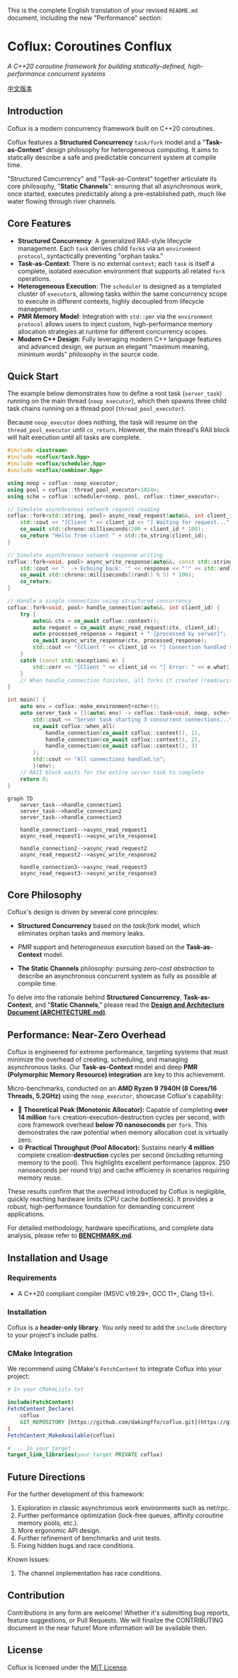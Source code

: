 This is the complete English translation of your revised `README.md` document, including the new "Performance" section:

# Coflux: Coroutines Conflux

[](https://isocpp.org/std/the-standard)
[](https://opensource.org/licenses/MIT)

*A C++20 coroutine framework for building statically-defined, high-performance concurrent systems*

[中文版本](./README.zh.md)

## Introduction

Coflux is a modern concurrency framework built on C++20 coroutines.

Coflux features a **Structured Concurrency** `task/fork` model and a "**Task-as-Context**" design philosophy for heterogeneous computing. It aims to statically describe a safe and predictable concurrent system at compile time.

"Structured Concurrency" and "Task-as-Context" together articulate its core philosophy, "**Static Channels**": ensuring that all asynchronous work, once started, executes predictably along a pre-established path, much like water flowing through river channels.

## Core Features

  - **Structured Concurrency**: A generalized RAII-style lifecycle management. Each `task` derives child `fork`s via an `environment protocol`, syntactically preventing "orphan tasks."
  - **Task-as-Context**: There is no external `context`; each `task` is itself a complete, isolated execution environment that supports all related `fork` operations.
  - **Heterogeneous Execution**: The `scheduler` is designed as a templated cluster of `executor`s, allowing tasks within the same concurrency scope to execute in different contexts, highly decoupled from lifecycle management.
  - **PMR Memory Model**: Integration with `std::pmr` via the `environment protocol` allows users to inject custom, high-performance memory allocation strategies at runtime for different concurrency scopes.
  - **Modern C++ Design**: Fully leveraging modern C++ language features and advanced design, we pursue an elegant "maximum meaning, minimum words" philosophy in the source code.

## Quick Start

The example below demonstrates how to define a root task (`server_task`) running on the main thread (`noop_executor`), which then spawns three child task chains running on a thread pool (`thread_pool_executor`).

Because `noop_executor` does nothing, the task will resume on the `thread_pool_executor` until `co_return`. However, the main thread's RAII block will halt execution until all tasks are complete.

```c++
#include <iostream>
#include <coflux/task.hpp>
#include <coflux/scheduler.hpp>
#include <coflux/combiner.hpp>

using noop = coflux::noop_executor;
using pool = coflux::thread_pool_executor<1024>;
using sche = coflux::scheduler<noop, pool, coflux::timer_executor>;

// Simulate asynchronous network request reading
coflux::fork<std::string, pool> async_read_request(auto&&, int client_id) {
    std::cout << "[Client " << client_id << "] Waiting for request..." << std::endl;
    co_await std::chrono::milliseconds(200 + client_id * 100);
    co_return "Hello from client " + std::to_string(client_id);
}

// Simulate asynchronous network response writing
coflux::fork<void, pool> async_write_response(auto&&, const std::string& response) {
    std::cout << "  -> Echoing back: '" << response << "'" << std::endl;
    co_await std::chrono::milliseconds((rand() % 5) * 100);
    co_return;
}

// Handle a single connection using structured concurrency
coflux::fork<void, pool> handle_connection(auto&&, int client_id) {
    try {
        auto&& ctx = co_await coflux::context();
        auto request = co_await async_read_request(ctx, client_id);
        auto processed_response = request + " [processed by server]";
        co_await async_write_response(ctx, processed_response);
        std::cout << "[Client " << client_id << "] Connection handled successfully." << std::endl;
    }
    catch (const std::exception& e) {
        std::cerr << "[Client " << client_id << "] Error: " << e.what() << std::endl;
    }
    // When handle_connection finishes, all forks it created (read/write) are automatically cleaned up.
}

int main() {
    auto env = coflux::make_environment<sche>();
    auto server_task = [](auto& env) -> coflux::task<void, noop, sche> {
        std::cout << "Server task starting 3 concurrent connections...\n";
        co_await coflux::when_all(
            handle_connection(co_await coflux::context(), 1),
            handle_connection(co_await coflux::context(), 2),
            handle_connection(co_await coflux::context(), 3)
        );
        std::cout << "All connections handled.\n";
        }(env);
    // RAII block waits for the entire server task to complete
    return 0;
}
```

```mermaid
graph TD
    server_task-->handle_connection1
    server_task-->handle_connection2
    server_task-->handle_connection3

    handle_connection1-->async_read_request1
    async_read_request1-->async_write_response1

    handle_connection2-->async_read_request2
    async_read_request2-->async_write_response2

    handle_connection3-->async_read_request3
    async_read_request3-->async_write_response3
```

## Core Philosophy

Coflux's design is driven by several core principles:

* **Structured Concurrency** based on the *task/fork* model, which eliminates orphan tasks and memory leaks.

* *PMR* support and *heterogeneous execution* based on the **Task-as-Context** model.

* **The Static Channels** philosophy: pursuing *zero-cost abstraction* to describe an asynchronous concurrent system as fully as possible at compile time.

To delve into the rationale behind **Structured Concurrency**, **Task-as-Context**, and "**Static Channels**," please read the **[Design and Architecture Document (ARCHITECTURE.md)](./ARCHITECTURE.en.md)**.

## Performance: Near-Zero Overhead

Coflux is engineered for extreme performance, targeting systems that must minimize the overhead of creating, scheduling, and managing asynchronous tasks. Our **Task-as-Context** model and deep **PMR (Polymorphic Memory Resource) integration** are key to this achievement.

Micro-benchmarks, conducted on an **AMD Ryzen 9 7940H (8 Cores/16 Threads, 5.2GHz)** using the `noop_executor`, showcase Coflux's capability:

  * 🚀 **Theoretical Peak (Monotonic Allocator):** Capable of completing **over 14 million** `fork` creation-execution-destruction cycles per second, with core framework overhead **below 70 nanoseconds** per `fork`. This demonstrates the raw potential when memory allocation cost is virtually zero.
  * ⚙️ **Practical Throughput (Pool Allocator):** Sustains nearly **4 million** complete creation-**destruction** cycles per second (including returning memory to the pool). This highlights excellent performance (approx. 250 nanoseconds per round trip) and cache efficiency in scenarios requiring memory reuse.

These results confirm that the overhead introduced by Coflux is negligible, quickly reaching hardware limits (CPU cache bottleneck). It provides a robust, high-performance foundation for demanding concurrent applications.

For detailed methodology, hardware specifications, and complete data analysis, please refer to **[BENCHMARK.md](./BENCHMARK.en.md)**.

## Installation and Usage

### Requirements

  - A C++20 compliant compiler (MSVC v19.29+, GCC 11+, Clang 13+).

### Installation

Coflux is a **header-only library**. You only need to add the `include` directory to your project's include paths.

### CMake Integration

We recommend using CMake's `FetchContent` to integrate Coflux into your project:

```cmake
# In your CMakeLists.txt

include(FetchContent)
FetchContent_Declare(
    coflux
    GIT_REPOSITORY [https://github.com/dakingffo/coflux.git](https://github.com/dakingffo/coflux.git)
)
FetchContent_MakeAvailable(coflux)

# ... In your target
target_link_libraries(your_target PRIVATE coflux)
```

## Future Directions

For the further development of this framework:

1.  Exploration in classic asynchronous work environments such as net/rpc.
2.  Further performance optimization (lock-free queues, affinity coroutine memory pools, etc.).
3.  More ergonomic API design.
4.  Further refinement of benchmarks and unit tests.
5.  Fixing hidden bugs and race conditions.

Known Issues:

1.  The channel implementation has race conditions.

## Contribution

Contributions in any form are welcome\! Whether it's submitting bug reports, feature suggestions, or Pull Requests.
We will finalize the CONTRIBUTING document in the near future\! More information will be available then.

## License

Coflux is licensed under the [MIT License](./LICENSE).